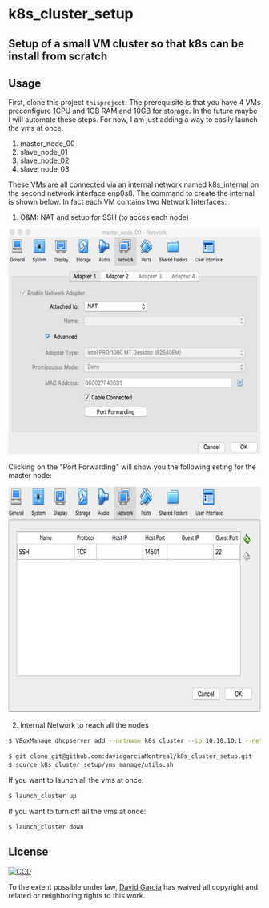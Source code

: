 # k8s_cluster_setup
## Setup of a small VM cluster so that k8s can be install from scratch
## Usage

First, clone this project `thisproject`:
The prerequisite is that you have 4 VMs preconfigure 1CPU and 1GB RAM and 10GB for storage.
In the future maybe I will automate these steps. For now, I am just adding a way to easily launch the vms at once.

1. master_node_00
2. slave_node_01
3. slave_node_02
4. slave_node_03

These VMs are all connected via an internal network named k8s_internal on the second network interface enp0s8. The command to create the internal is shown below.
In fact each VM contains two Network Interfaces:
1. O&M: NAT and setup for SSH (to acces each node)
<p align="center">
  <img src="./img/master_node_NA_one.png" alt="Network Interface One"
       width="654" height="450">
</p>
Clicking on the "Port Forwarding" will show you the following seting for the master node:
<p align="center">
  <img src="./img/master_node_NA_one_portf.png" alt="Network Interface One Port Forwarding Setting"
       width="654" height="450">
</p>

2. Internal Network to reach all the nodes
```bash
$ VBoxManage dhcpserver add --netname k8s_cluster --ip 10.10.10.1 --netmask 255.255.255.0 --lowerip 10.10.10.2 --upperip 10.10.10.12 --enable
```
```sh
$ git clone git@github.com:davidgarciaMontreal/k8s_cluster_setup.git
$ source k8s_cluster_setup/vms_manage/utils.sh
```
If you want to launch all the vms at once:
```sh
$ launch_cluster up
```
If you want to turn off all the vms at once:
```sh
$ launch_cluster down
```
## License

[![CC0](https://licensebuttons.net/p/zero/1.0/88x31.png)](https://creativecommons.org/publicdomain/zero/1.0/)

To the extent possible under law, [David Garcia](https://github.com/davidgarciaMontreal) has waived all copyright and related or neighboring rights to this work.
